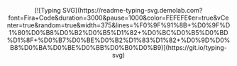<div align="center">
  [![Typing SVG](https://readme-typing-svg.demolab.com?   font=Fira+Code&duration=3000&pause=1000&color=FEFEFE&center=true&vCenter=true&random=true&width=375&lines=%F0%9F%91%8B+%D0%9F%D1%80%D0%B8%D0%B2%D0%B5%D1%82+%D0%BC%D0%B5%D0%BD%D1%8F+%D0%B7%D0%BE%D0%B2%D1%83%D1%82+%D0%9D%D0%B8%D0%BA%D0%BE%D0%BB%D0%B0%D0%B9)](https://git.io/typing-svg)
</div>
